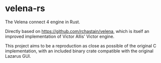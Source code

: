 # velena-rs
The Velena connect 4 engine in Rust.

Directly based on https://github.com/rchastain/velena, which is itself an improved implementation of Victor Allis' Victor engine.

This project aims to be a reproduction as close as possible of the original C implementation, with an included binary crate compatible
with the original Lazarus GUI.